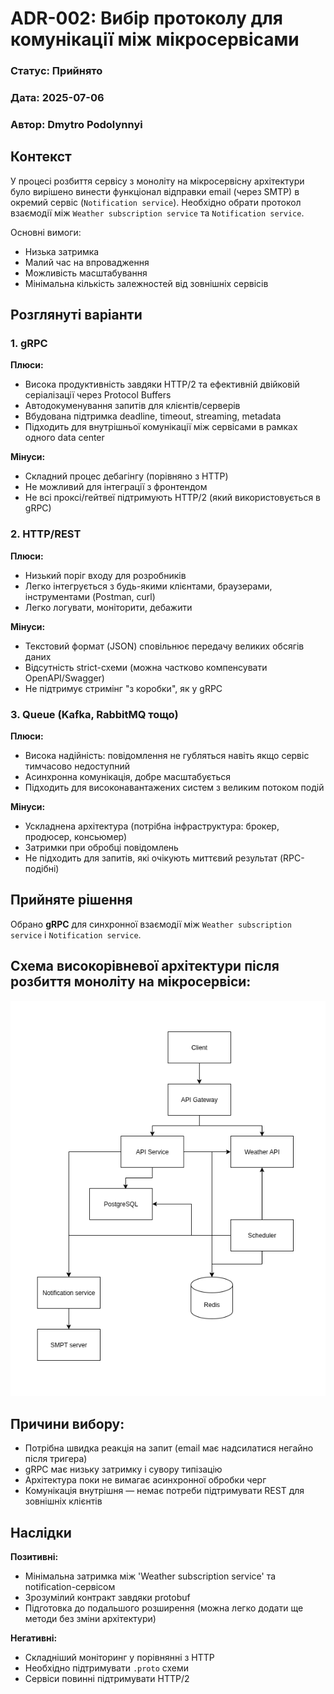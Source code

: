 # ADR-002: Вибір протоколу для комунікації між мікросервісами

### Статус: Прийнято
### Дата: 2025-07-06
### Автор: Dmytro Podolynnyi

## Контекст

У процесі розбиття сервісу з моноліту на мікросервісну архітектури було вирішено винести функціонал відправки email (через SMTP) в окремий сервіс (`Notification service`). Необхідно обрати протокол взаємодії між `Weather subscription service` та `Notification service`.

Основні вимоги:
- Низька затримка
- Малий час на впровадження
- Можливість масштабування
- Мінімальна кількість залежностей від зовнішніх сервісів

## Розглянуті варіанти

### 1. gRPC

**Плюси:**
- Висока продуктивність завдяки HTTP/2 та ефективній двійковій серіалізації через Protocol Buffers
- Автодокуменування запитів для клієнтів/серверів
- Вбудована підтримка deadline, timeout, streaming, metadata
- Підходить для внутрішньої комунікації між сервісами в рамках одного data center

**Мінуси:**
- Складний процес дебагінгу (порівняно з HTTP)
- Не можливий для інтеграції з фронтендом
- Не всі проксі/гейтвеї підтримують HTTP/2 (який використовується в gRPC)

### 2. HTTP/REST

**Плюси:**
- Низький поріг входу для розробників
- Легко інтегрується з будь-якими клієнтами, браузерами, інструментами (Postman, curl)
- Легко логувати, моніторити, дебажити

**Мінуси:**
- Текстовий формат (JSON) сповільнює передачу великих обсягів даних
- Відсутність strict-схеми (можна частково компенсувати OpenAPI/Swagger)
- Не підтримує стримінг "з коробки", як у gRPC

### 3. Queue (Kafka, RabbitMQ тощо)

**Плюси:**
- Висока надійність: повідомлення не губляться навіть якщо сервіс тимчасово недоступний
- Асинхронна комунікація, добре масштабується
- Підходить для високонавантажених систем з великим потоком подій

**Мінуси:**
- Ускладнена архітектура (потрібна інфраструктура: брокер, продюсер, консьюмер)
- Затримки при обробці повідомлень
- Не підходить для запитів, які очікують миттєвий результат (RPC-подібні)

## Прийняте рішення

Обрано **gRPC** для синхронної взаємодії між `Weather subscription service` і `Notification service`.


## Схема високорівневої архітектури після розбиття моноліту на мікросервіси:
![img.png](../system_design/high_level_architecture_split.png)

## Причини вибору:
- Потрібна швидка реакція на запит (email має надсилатися негайно після тригера)
- gRPC має низьку затримку і сувору типізацію
- Архітектура поки не вимагає асинхронної обробки черг
- Комунікація внутрішня — немає потреби підтримувати REST для зовнішніх клієнтів

## Наслідки

**Позитивні:**
- Мінімальна затримка між 'Weather subscription service' та notification-сервісом
- Зрозумілий контракт завдяки protobuf
- Підготовка до подальшого розширення (можна легко додати ще методи без зміни архітектури)

**Негативні:**
- Складніший моніторинг у порівнянні з HTTP
- Необхідно підтримувати `.proto` схеми
- Сервіси повинні підтримувати HTTP/2
